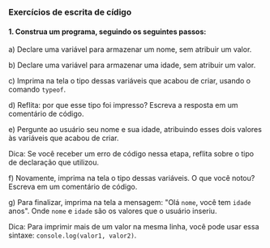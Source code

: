 
### Exercícios de escrita de cídigo

#### 1. Construa um programa, seguindo os seguintes passos:

a) Declare uma variável para armazenar um nome, sem atribuir um valor.

b) Declare uma variável para armazenar uma idade, sem atribuir um valor.

c) Imprima na tela o tipo dessas variáveis que acabou de criar, usando o comando `typeof`.

d) Reflita: por que esse tipo foi impresso? Escreva a resposta em um comentário de código.

e) Pergunte ao usuário seu nome e sua idade, atribuindo esses dois valores às variáveis que acabou de criar.

Dica: Se você receber um erro de código nessa etapa, reflita sobre o tipo de declaração que utilizou.

f) Novamente, imprima na tela o tipo dessas variáveis. O que você notou? Escreva em um comentário de código.

g) Para finalizar, imprima na tela a mensagem: "Olá `nome`,  você tem `idade` anos". Onde `nome` e `idade` são os valores que o usuário inseriu.

Dica: Para imprimir mais de um valor na mesma linha, você pode usar essa sintaxe: `console.log(valor1, valor2)`.
